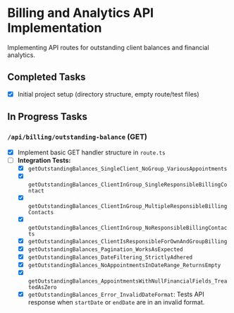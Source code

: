 # Billing and Analytics API Implementation

Implementing API routes for outstanding client balances and financial analytics.

## Completed Tasks

- [x] Initial project setup (directory structure, empty route/test files)

## In Progress Tasks

### `/api/billing/outstanding-balance` (GET)

- [x] Implement basic GET handler structure in `route.ts`
- [ ] **Integration Tests:**
  - [x] `getOutstandingBalances_SingleClient_NoGroup_VariousAppointments`
  - [x] `getOutstandingBalances_ClientInGroup_SingleResponsibleBillingContact`
  - [x] `getOutstandingBalances_ClientInGroup_MultipleResponsibleBillingContacts`
  - [x] `getOutstandingBalances_ClientInGroup_NoResponsibleBillingContacts`
  - [x] `getOutstandingBalances_ClientIsResponsibleForOwnAndGroupBilling`
  - [x] `getOutstandingBalances_Pagination_WorksAsExpected`
  - [x] `getOutstandingBalances_DateFiltering_StrictlyAdhered`
  - [x] `getOutstandingBalances_NoAppointmentsInDateRange_ReturnsEmpty`
  - [x] `getOutstandingBalances_AppointmentsWithNullFinancialFields_TreatedAsZero`
  - [x] `getOutstandingBalances_Error_InvalidDateFormat`: Tests API response when `startDate` or `endDate` are in an invalid format.
